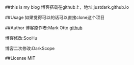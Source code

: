 ##this is my blog
博客搭载在github上，地址:justdark.github.io

##Usage
如果觉得可以的话可以直接clone这个项目

##Author
博客原作者:Mark Otto 
[github](github.com/mdo)

博客修改:SooHu

博客二次修改:DarkScope

##License
MIT